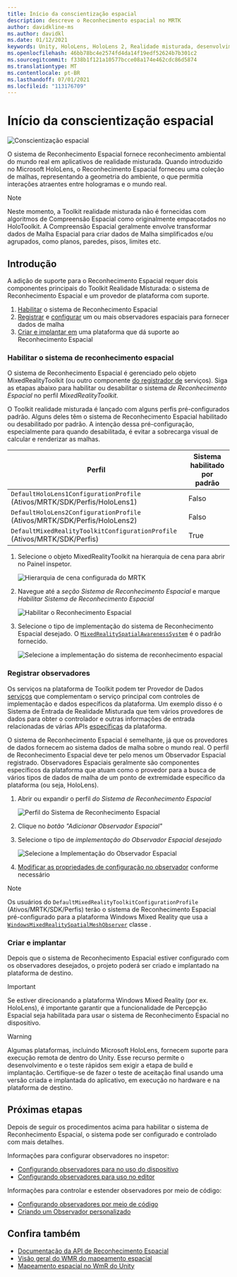 ```yaml
---
title: Início da conscientização espacial
description: descreve o Reconhecimento espacial no MRTK
author: davidkline-ms
ms.author: davidkl
ms.date: 01/12/2021
keywords: Unity, HoloLens, HoloLens 2, Realidade misturada, desenvolvimento, MRTK,
ms.openlocfilehash: 46bb78bc4e2574fd4da14f19edf52624b7b301c2
ms.sourcegitcommit: f338b1f121a10577bcce08a174e462cdc86d5874
ms.translationtype: MT
ms.contentlocale: pt-BR
ms.lasthandoff: 07/01/2021
ms.locfileid: "113176709"
---
```

# <a name="spatial-awareness-getting-started"></a>Início da conscientização espacial

![Conscientização espacial](../images/spatial-awareness/MRTK_SpatialAwareness_Main.png)

O sistema de Reconhecimento Espacial fornece reconhecimento ambiental do mundo real em aplicativos de realidade misturada. Quando introduzido no Microsoft HoloLens, o Reconhecimento Espacial forneceu uma coleção de malhas, representando a geometria do ambiente, o que permitia interações atraentes entre hologramas e o mundo real.

> [!NOTE]
> Neste momento, a Toolkit realidade misturada não é fornecidas com algoritmos de Compreensão Espacial como originalmente empacotados no HoloToolkit. A Compreensão Espacial geralmente envolve transformar dados de Malha Espacial para criar dados de Malha simplificados e/ou agrupados, como planos, paredes, pisos, limites etc.

## <a name="getting-started"></a>Introdução

A adição de suporte para o Reconhecimento Espacial requer dois componentes principais do Toolkit Realidade Misturada: o sistema de Reconhecimento Espacial e um provedor de plataforma com suporte.

1. [Habilitar](#enable-the-spatial-awareness-system) o sistema de Reconhecimento Espacial
2. [Registrar](#register-observers) e [configurar](configuring-spatial-awareness-mesh-observer.md) um ou mais observadores espaciais para fornecer dados de malha
3. [Criar e implantar em](#build-and-deploy) uma plataforma que dá suporte ao Reconhecimento Espacial

### <a name="enable-the-spatial-awareness-system"></a>Habilitar o sistema de reconhecimento espacial

O sistema de Reconhecimento Espacial é gerenciado pelo objeto MixedRealityToolkit (ou outro componente [do registrador de](xref:Microsoft.MixedReality.Toolkit.IMixedRealityServiceRegistrar) serviços). Siga as etapas abaixo para habilitar ou desabilitar o sistema *de Reconhecimento Espacial* no perfil *MixedRealityToolkit.*

O Toolkit realidade misturada é lançado com alguns perfis pré-configurados padrão. Alguns deles têm o sistema de Reconhecimento Espacial habilitado ou desabilitado por padrão. A intenção dessa pré-configuração, especialmente para quando desabilitada, é evitar a sobrecarga visual de calcular e renderizar as malhas.

| Perfil | Sistema habilitado por padrão |
| --- | --- |
| `DefaultHoloLens1ConfigurationProfile` (Ativos/MRTK/SDK/Perfis/HoloLens1) | Falso |
| `DefaultHoloLens2ConfigurationProfile` (Ativos/MRTK/SDK/Perfis/HoloLens2) | Falso |
| `DefaultMixedRealityToolkitConfigurationProfile` (Ativos/MRTK/SDK/Perfis) | True |

1. Selecione o objeto MixedRealityToolkit na hierarquia de cena para abrir no Painel inspetor.

    ![Hierarquia de cena configurada do MRTK](../images/MRTK_ConfiguredHierarchy.png)

1. Navegue até a *seção Sistema de Reconhecimento Espacial* e marque *Habilitar Sistema de Reconhecimento Espacial*

    ![Habilitar o Reconhecimento Espacial](../images/spatial-awareness/MRTKConfig_SpatialAwareness.png)

1. Selecione o tipo de implementação do sistema de Reconhecimento Espacial desejado. O [`MixedRealitySpatialAwarenessSystem`](xref:Microsoft.MixedReality.Toolkit.SpatialAwareness.MixedRealitySpatialAwarenessSystem) é o padrão fornecido.

    ![Selecione a implementação do sistema de reconhecimento espacial](../images/spatial-awareness/SpatialAwarenessSelectSystemType.png)

### <a name="register-observers"></a>Registrar observadores

Os serviços na plataforma de Toolkit podem ter Provedor de Dados [serviços](../../architecture/systems-extensions-providers.md) que complementam o serviço principal com controles de implementação e dados específicos da plataforma. Um exemplo disso é o Sistema de Entrada de Realidade Misturada que tem vários provedores de dados para obter o controlador e outras informações de entrada relacionadas de várias APIs [específicas](../input/input-providers.md) da plataforma.

O sistema de Reconhecimento Espacial é semelhante, já que os provedores de dados fornecem ao sistema dados de malha sobre o mundo real. O perfil de Reconhecimento Espacial deve ter pelo menos um Observador Espacial registrado. Observadores Espaciais geralmente são componentes específicos da plataforma que atuam como o provedor para a busca de vários tipos de dados de malha de um ponto de extremidade específico da plataforma (ou seja, HoloLens).

1. Abrir ou expandir o perfil *do Sistema de Reconhecimento Espacial*

    ![Perfil do Sistema de Reconhecimento Espacial](../images/spatial-awareness/SpatialAwarenessProfile.png)

1. Clique no *botão "Adicionar Observador Espacial"*
1. Selecione o tipo de *implementação do Observador Espacial desejado*

    ![Selecione a Implementação do Observador Espacial](../images/spatial-awareness/SpatialAwarenessSelectObserver.png)

1. [Modificar as propriedades de configuração no observador](configuring-spatial-awareness-mesh-observer.md) conforme necessário

> [!NOTE]
> Os usuários do `DefaultMixedRealityToolkitConfigurationProfile` (Ativos/MRTK/SDK/Perfis) terão o sistema de Reconhecimento Espacial pré-configurado para a plataforma Windows Mixed Reality que usa a [`WindowsMixedRealitySpatialMeshObserver`](xref:Microsoft.MixedReality.Toolkit.WindowsMixedReality.SpatialAwareness.WindowsMixedRealitySpatialMeshObserver) classe .

### <a name="build-and-deploy"></a>Criar e implantar

Depois que o sistema de Reconhecimento Espacial estiver configurado com os observadores desejados, o projeto poderá ser criado e implantado na plataforma de destino.

> [!IMPORTANT]
> Se estiver direcionando a plataforma Windows Mixed Reality (por ex. HoloLens), é [](/windows/mixed-reality/spatial-mapping-in-unity) importante garantir que a funcionalidade de Percepção Espacial seja habilitada para usar o sistema de Reconhecimento Espacial no dispositivo.

> [!WARNING]
> Algumas plataformas, incluindo Microsoft HoloLens, fornecem suporte para execução remota de dentro do Unity. Esse recurso permite o desenvolvimento e o teste rápidos sem exigir a etapa de build e implantação. Certifique-se de fazer o teste de aceitação final usando uma versão criada e implantada do aplicativo, em execução no hardware e na plataforma de destino.

## <a name="next-steps"></a>Próximas etapas

Depois de seguir os procedimentos acima para habilitar o sistema de Reconhecimento Espacial, o sistema pode ser configurado e controlado com mais detalhes.

Informações para configurar observadores no inspetor:

- [Configurando observadores para no uso do dispositivo](configuring-spatial-awareness-mesh-observer.md)
- [Configurando observadores para uso no editor](spatial-object-mesh-observer.md)

Informações para controlar e estender observadores por meio de código:

- [Configurando observadores por meio de código](usage-guide.md)
- [Criando um Observador personalizado](create-data-provider.md)

## <a name="see-also"></a>Confira também

- [Documentação da API de Reconhecimento Espacial](xref:Microsoft.MixedReality.Toolkit.SpatialAwareness)
- [Visão geral do WMR do mapeamento espacial](/windows/mixed-reality/spatial-mapping)
- [Mapeamento espacial no WmR do Unity](/windows/mixed-reality/spatial-mapping-in-unity)
